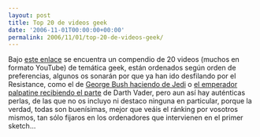 ```yaml
---
layout: post
title: Top 20 de videos geek
date: '2006-11-01T00:00:00+00:00'
permalink: 2006/11/01/top-20-de-videos-geek/
---
```

Bajo <a href="http://www.community-credit.com/cs/blogs/geek_humor_of_the_week/archive/2006/10/29/The-20-Funniest-Computer-Geek-Humor-Bits-of-All-Time.aspx">este enlace</a> se encuentra un compendio de 20 videos (muchos en formato YouTube) de temática geek, están ordenados según orden de preferencias, algunos os sonarán por que ya han ido desfilando por el Resistance, como el de <a href="http://resistancefutile.blogspot.com/2006/07/y-si-george-w-bush-fuera-un-jedi.html">George Bush haciendo de Jedi</a> o <a href="http://resistancefutile.blogspot.com/2006/05/pasando-el-parte.html">el emperador palpatine recibiendo el parte</a> de Darth Vader, pero aun así hay auténticas perlas, de las que no os incluyo ni destaco ninguna en particular, porque la verdad, todas son buenísimas, mejor que veáis el ránking por vosotros mismos, tan sólo fijaros en los ordenadores que intervienen en el primer sketch...

<a href="http://www.community-credit.com/cs/blogs/geek_humor_of_the_week/archive/2006/10/29/The-20-Funniest-Computer-Geek-Humor-Bits-of-All-Time.aspx"><img style="display:block; margin:0px auto 10px; text-align:center;cursor:pointer; cursor:hand;" src="http://photos1.blogger.com/blogger2/4553/2422/320/Imagen%201.6.png" border="0" alt="" /></a>
